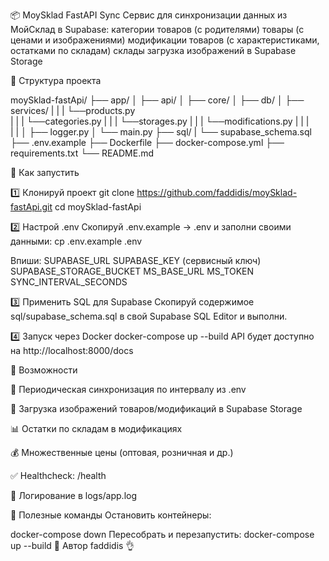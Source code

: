 📦 MoySklad FastAPI Sync
Сервис для синхронизации данных из МойСклад в Supabase:
категории товаров (с родителями)
товары (с ценами и изображениями)
модификации товаров (с характеристиками, остатками по складам)
склады
загрузка изображений в Supabase Storage

📁 Структура проекта

moySklad-fastApi/
├── app/
│   ├── api/
│   ├── core/
│   ├── db/
│   ├── services/
|   |    |    └──products.py    
|   |    |    └──categories.py
|   |    |    └──storages.py
|   |    |    └──modifications.py
|   |    |    
|   |
│   ├── logger.py
│   └── main.py
├── sql/
|     └── supabase_schema.sql
├── .env.example
├── Dockerfile
├── docker-compose.yml
├── requirements.txt
└── README.md

🚀 Как запустить

1️⃣ Клонируй проект
git clone https://github.com/faddidis/moySklad-fastApi.git
cd moySklad-fastApi

2️⃣ Настрой .env
Скопируй .env.example → .env и заполни своими данными:
cp .env.example .env

Впиши:
SUPABASE_URL
SUPABASE_KEY (сервисный ключ)
SUPABASE_STORAGE_BUCKET
MS_BASE_URL
MS_TOKEN
SYNC_INTERVAL_SECONDS

3️⃣ Применить SQL для Supabase
Скопируй содержимое sql/supabase_schema.sql в свой Supabase SQL Editor и выполни.

4️⃣ Запуск через Docker
docker-compose up --build
API будет доступно на http://localhost:8000/docs

📖 Возможности

🔄 Периодическая синхронизация по интервалу из .env

📁 Загрузка изображений товаров/модификаций в Supabase Storage

📊 Остатки по складам в модификациях

💰 Множественные цены (оптовая, розничная и др.)

✅ Healthcheck: /health

📃 Логирование в logs/app.log

🐳 Полезные команды
Остановить контейнеры:

docker-compose down
Пересобрать и перезапустить:
docker-compose up --build
📌 Автор
faddidis 👌


